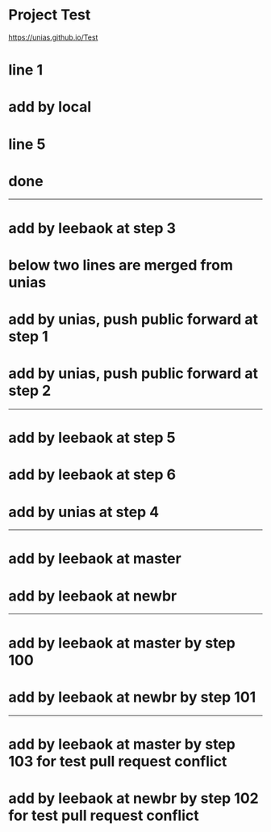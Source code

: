 Project Test
============

https://unias.github.io/Test

# line 1
# add by local


# line 5
# done

-----------------------------
# add by leebaok at step 3

# below two lines are merged from unias
# add by unias, push public forward at step 1
# add by unias, push public forward at step 2

--------------------------------
# add by leebaok at step 5
# add by leebaok at step 6
# add by unias at step 4
------------------------------
# add by leebaok at master
# add by leebaok at newbr
--------------------------
# add by leebaok at master by step 100
# add by leebaok at newbr by step 101
-----------------------------
# add by leebaok at master by step 103 for test pull request conflict
# add by leebaok at newbr by step 102 for test pull request conflict
# <merge pull request conflict by command line>

